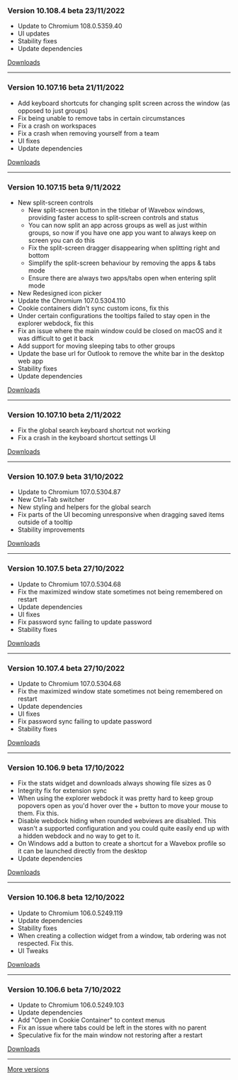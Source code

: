 <h3>Version 10.108.4 beta <span class="date">23/11/2022</span></h3>
<ul>
  <li>Update to Chromium 108.0.5359.40</li>
  <li>UI updates</li>
  <li>Stability fixes</li>
  <li>Update dependencies</li>
</ul>

[Downloads](https://wavebox.io/download/release/10.108.4.3)

---

<h3>Version 10.107.16 beta <span class="date">21/11/2022</span></h3>
<ul>
  <li>Add keyboard shortcuts for changing split screen across the window (as opposed to just groups)</li>
  <li>Fix being unable to remove tabs in certain circumstances</li>
  <li>Fix a crash on workspaces</li>
  <li>Fix a crash when removing yourself from a team</li>
  <li>UI fixes</li>
  <li>Update dependencies</li>
</ul>

[Downloads](https://wavebox.io/download/release/10.107.16.3)

---

<h3>Version 10.107.15 beta <span class="date">9/11/2022</span></h3>
<ul>
  <li>
    New split-screen controls
    <ul>
      <li>
        New split-screen button in the titlebar of Wavebox windows, providing faster access to
        split-screen controls and status
      </li>
      <li>
        You can now split an app across groups as well as just within groups, so now if you have
        one app you want to always keep on screen you can do this
      </li>
      <li>Fix the split-screen dragger disappearing when splitting right and bottom</li>
      <li>Simplify the split-screen behaviour by removing the apps & tabs mode</li>
      <li>Ensure there are always two apps/tabs open when entering split mode</li>
    </ul>
  </li>
  <li>New Redesigned icon picker</li>
  <li>Update the Chromium 107.0.5304.110</li>
  <li>Cookie containers didn't sync custom icons, fix this</li>
  <li>Under certain configurations the tooltips failed to stay open in the explorer webdock, fix this</li>
  <li>Fix an issue where the main window could be closed on macOS and it was difficult to get it back</li>
  <li>Add support for moving sleeping tabs to other groups</li>
  <li>Update the base url for Outlook to remove the white bar in the desktop web app</li>
  <li>Stability fixes</li>
  <li>Update dependencies</li>
</ul>

[Downloads](https://wavebox.io/download/release/10.107.15.3)

---

<h3>Version 10.107.10 beta <span class="date">2/11/2022</span></h3>
<ul>
  <li>Fix the global search keyboard shortcut not working</li>
  <li>Fix a crash in the keyboard shortcut settings UI</li>
</ul>

[Downloads](https://wavebox.io/download/release/10.107.10.3)

---

<h3>Version 10.107.9 beta <span class="date">31/10/2022</span></h3>
<ul>
  <li>Update to Chromium 107.0.5304.87</li>
  <li>New Ctrl+Tab switcher</li>
  <li>New styling and helpers for the global search</li>
  <li>Fix parts of the UI becoming unresponsive when dragging saved items outside of a tooltip</li>
  <li>Stability improvements</li>
</ul>

[Downloads](https://wavebox.io/download/release/10.107.9.3)

---

<h3>Version 10.107.5 beta <span class="date">27/10/2022</span></h3>
<ul>
  <li>Update to Chromium 107.0.5304.68</li>
  <li>Fix the maximized window state sometimes not being remembered on restart</li>
  <li>Update dependencies</li>
  <li>UI fixes</li>
  <li>Fix password sync failing to update password</li>
  <li>Stability fixes</li>
</ul>

[Downloads](https://wavebox.io/download/release/10.107.5.3)

---

<h3>Version 10.107.4 beta <span class="date">27/10/2022</span></h3>
<ul>
  <li>Update to Chromium 107.0.5304.68</li>
  <li>Fix the maximized window state sometimes not being remembered on restart</li>
  <li>Update dependencies</li>
  <li>UI fixes</li>
  <li>Fix password sync failing to update password</li>
  <li>Stability fixes</li>
</ul>

[Downloads](https://wavebox.io/download/release/10.107.4.3)

---

<h3>Version 10.106.9 beta <span class="date">17/10/2022</span></h3>
<ul>
  <li>Fix the stats widget and downloads always showing file sizes as 0</li>
  <li>Integrity fix for extension sync</li>
  <li>
    When using the explorer webdock it was pretty hard to keep group popovers
    open as you'd hover over the + button to move your mouse to them. Fix this.
  </li>
  <li>
    Disable webdock hiding when rounded webviews are disabled. This wasn't a supported
    configuration and you could quite easily end up with a hidden webdock and no way
    to get to it.
  </li>
  <li>
    On Windows add a button to create a shortcut for a Wavebox profile so it can be launched
    directly from the desktop
  </li>
  <li>Update dependencies</li>
</ul>

[Downloads](https://wavebox.io/download/release/10.106.9.3)

---

<h3>Version 10.106.8 beta <span class="date">12/10/2022</span></h3>
<ul>
  <li>Update to Chromium 106.0.5249.119</li>
  <li>Update dependencies</li>
  <li>Stability fixes</li>
  <li>When creating a collection widget from a window, tab ordering was not respected. Fix this.</li>
  <li>UI Tweaks</li>
</ul>

[Downloads](https://wavebox.io/download/release/10.106.8.3)

---

<h3>Version 10.106.6 beta <span class="date">7/10/2022</span></h3>
<ul>
  <li>Update to Chromium 106.0.5249.103</li>
  <li>Update dependencies</li>
  <li>Add "Open in Cookie Container" to context menus</li>
  <li>Fix an issue where tabs could be left in the stores with no parent</li>
  <li>Speculative fix for the main window not restoring after a restart</li>
</ul>

[Downloads](https://wavebox.io/download/release/10.106.6.3)

---
[More versions](https://wavebox.io/changelog/beta/)